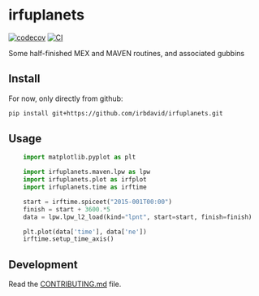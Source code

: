 # irfuplanets

[![codecov](https://codecov.io/gh/irbdavid/irfuplanets/branch/main/graph/badge.svg?token=irfuplanets_token_here)](https://codecov.io/gh/irbdavid/irfuplanets)
[![CI](https://github.com/irbdavid/irfuplanets/actions/workflows/main.yml/badge.svg)](https://github.com/irbdavid/irfuplanets/actions/workflows/main.yml)

Some half-finished MEX and MAVEN routines, and associated gubbins

## Install

For now, only directly from github:

```bash
pip install git+https://github.com/irbdavid/irfuplanets.git

```

## Usage

```py
    import matplotlib.pyplot as plt

    import irfuplanets.maven.lpw as lpw
    import irfuplanets.plot as irfplot
    import irfuplanets.time as irftime

    start = irftime.spiceet("2015-001T00:00")
    finish = start + 3600.*5
    data = lpw.lpw_l2_load(kind="lpnt", start=start, finish=finish)

    plt.plot(data['time'], data['ne'])
    irftime.setup_time_axis()


```

## Development

Read the [CONTRIBUTING.md](CONTRIBUTING.md) file.
